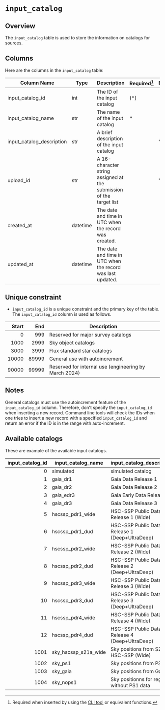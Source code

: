 # `input_catalog`

## Overview

The `input_catalog` table is used to store the information on catalogs for sources.

## Columns

Here are the columns in the `input_catalog` table:

| Column Name               | Type     | Description                                                         | Required[^1] | Default |
| ------------------------- | -------- | ------------------------------------------------------------------- | ------------ | ------- |
| input_catalog_id          | int      | The ID of the input catalog                                         | (\*)         |         |
| input_catalog_name        | str      | The name of the input catalog                                       | \*           |         |
| input_catalog_description | str      | A brief description of the input catalog                            |              | ""      |
| upload_id                 | str      | A 16-character string assigned at the submission of the target list |              | ""      |
| created_at                | datetime | The date and time in UTC when the record was created.               |              |         |
| updated_at                | datetime | The date and time in UTC when the record was last updated.          |              |         |

[^1]: Required when inserted by using the [CLI tool](../reference/cli.md) or equivalent functions.

## Unique constraint

- `input_catalog_id` is a unique constraint and the primary key of the table. The `input_catalog_id` column is used as follows.

| Start |   End | Description                                           |
| ----: | ----: | ----------------------------------------------------- |
|     0 |   999 | Reserved for major survey catalogs                    |
|  1000 |  2999 | Sky object catalogs                                   |
|  3000 |  3999 | Flux standard star catalogs                           |
| 10000 | 89999 | General use with autoincrement                        |
| 90000 | 99999 | Reserved for internal use (engineering by March 2024) |

## Notes

General catalogs must use the autoincrement feature of the `input_catalog_id` column. Therefore, don't specify the `input_catalog_id` when inserting a new record.
Command line tools will check the IDs when one tries to insert a new record with a specified `input_catalog_id` and return an error if the ID is in the range with auto-increment.

## Available catalogs

These are example of the available input catalogs.

| input_catalog_id | input_catalog_name   | input_catalog_description                      |
| ---------------: | -------------------- | ---------------------------------------------- |
|                0 | simulated            | simulated catalog                              |
|                1 | gaia_dr1             | Gaia Data Release 1                            |
|                2 | gaia_dr2             | Gaia Data Release 2                            |
|                3 | gaia_edr3            | Gaia Early Data Release 3                      |
|                4 | gaia_dr3             | Gaia Data Release 3                            |
|                5 | hscssp_pdr1_wide     | HSC-SSP Public Data Release 1 (Wide)           |
|                6 | hscssp_pdr1_dud      | HSC-SSP Public Data Release 1 (Deep+UltraDeep) |
|                7 | hscssp_pdr2_wide     | HSC-SSP Public Data Release 2 (Wide)           |
|                8 | hscssp_pdr2_dud      | HSC-SSP Public Data Release 2 (Deep+UltraDeep) |
|                9 | hscssp_pdr3_wide     | HSC-SSP Public Data Release 3 (Wide)           |
|               10 | hscssp_pdr3_dud      | HSC-SSP Public Data Release 3 (Deep+UltraDeep) |
|               11 | hscssp_pdr4_wide     | HSC-SSP Public Data Release 4 (Wide)           |
|               12 | hscssp_pdr4_dud      | HSC-SSP Public Data Release 4 (Deep+UltraDeep) |
|             1001 | sky_hscssp_s21a_wide | Sky positions from S21A HSC-SSP (Wide)         |
|             1002 | sky_ps1              | Sky positions from PS1                         |
|             1003 | sky_gaia             | Sky positions from Gaia                        |
|             1004 | sky_nops1            | Sky positionns for regions without PS1 data    |
